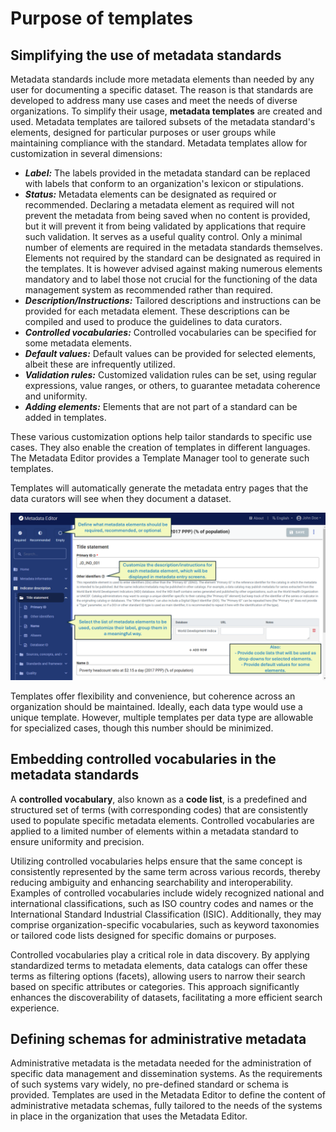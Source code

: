 # Purpose of templates

## Simplifying the use of metadata standards

Metadata standards include more metadata elements than needed by any user for documenting a specific dataset. The reason is that standards are developed to address many use cases and meet the needs of diverse organizations. To simplify their usage, **metadata templates** are created and used. Metadata templates are tailored subsets of the metadata standard's elements, designed for particular purposes or user groups while maintaining compliance with the standard. Metadata templates allow for customization in several dimensions:
- ***Label:*** The labels provided in the metadata standard can be replaced with labels that conform to an organization's lexicon or stipulations.
- ***Status:*** Metadata elements can be designated as required or recommended. Declaring a metadata element as required will not prevent the metadata from being saved when no content is provided, but it will prevent it from being validated by applications that require such validation. It serves as a useful quality control. Only a minimal number of elements are required in the metadata standards themselves. Elements not required by the standard can be designated as required in the templates. It is however advised against making numerous elements mandatory and to label those not crucial for the functioning of the data management system as recommended rather than required.
- ***Description/Instructions:*** Tailored descriptions and instructions can be provided for each metadata element. These descriptions can be compiled and used to produce the guidelines to data curators.
- ***Controlled vocabularies:*** Controlled vocabularies can be specified for some metadata elements. 
- ***Default values:*** Default values can be provided for selected elements, albeit these are infrequently utilized.
- ***Validation rules:*** Customized validation rules can be set, using regular expressions, value ranges, or others, to guarantee metadata coherence and uniformity.
- ***Adding elements:*** Elements that are not part of a standard can be added in templates. 

These various customization options help tailor standards to specific use cases. They also enable the creation of templates in different languages. The Metadata Editor provides a Template Manager tool to generate such templates. 

Templates will automatically generate the metadata entry pages that the data curators will see when they document a dataset.

![image](img/ME_UG_v1-0-0_template_entry_screen.png)

Templates offer flexibility and convenience, but coherence across an organization should be maintained. Ideally, each data type would use a unique template. However, multiple templates per data type are allowable for specialized cases, though this number should be minimized.


## Embedding controlled vocabularies in the metadata standards

A **controlled vocabulary**, also known as a **code list**, is a predefined and structured set of terms (with corresponding codes) that are consistently used to populate specific metadata elements. Controlled vocabularies are applied to a limited number of elements within a metadata standard to ensure uniformity and precision.

Utilizing controlled vocabularies helps ensure that the same concept is consistently represented by the same term across various records, thereby reducing ambiguity and enhancing searchability and interoperability. Examples of controlled vocabularies include widely recognized national and international classifications, such as ISO country codes and names or the International Standard Industrial Classification (ISIC). Additionally, they may comprise organization-specific vocabularies, such as keyword taxonomies or tailored code lists designed for specific domains or purposes.  

Controlled vocabularies play a critical role in data discovery. By applying standardized terms to metadata elements, data catalogs can offer these terms as filtering options (facets), allowing users to narrow their search based on specific attributes or categories. This approach significantly enhances the discoverability of datasets, facilitating a more efficient search experience.

## Defining schemas for administrative metadata

Administrative metadata is the metadata needed for the administration of specific data management and dissemination systems. As the requirements of such systems vary widely, no pre-defined standard or schema is provided. Templates are used in the Metadata Editor to define the content of administrative metadata schemas, fully tailored to the needs of the systems in place in the organization that uses the Metadata Editor. 
